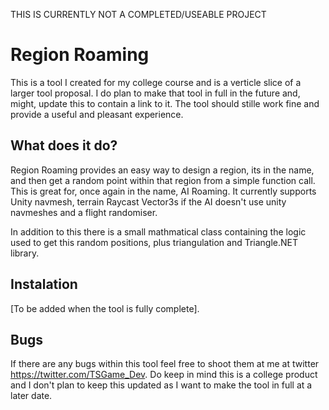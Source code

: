 THIS IS CURRENTLY NOT A COMPLETED/USEABLE PROJECT

# Region Roaming
This is a tool I created for my college course and is a verticle slice of a larger tool proposal. I do plan to make that tool in full in the future and, might, update this to contain a link to it. The tool should stille work fine and provide a useful and pleasant experience.

## What does it do?
Region Roaming provides an easy way to design a region, its in the name, and then get a random point within that region from a simple function call. This is great for, once again in the name, AI Roaming. It currently supports Unity navmesh, terrain Raycast Vector3s if the AI doesn't use unity navmeshes and a flight randomiser.

In addition to this there is a small mathmatical class containing the logic used to get this random positions, plus triangulation and Triangle.NET library.

## Instalation
[To be added when the tool is fully complete].

## Bugs
If there are any bugs within this tool feel free to shoot them at me at twitter https://twitter.com/TSGame_Dev. Do keep in mind this is a college product and I don't plan to keep this updated as I want to make the tool in full at a later date.
